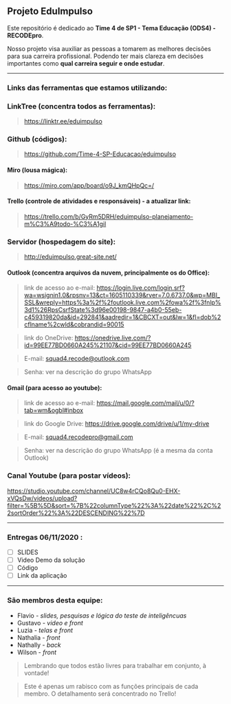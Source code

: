 ## Projeto EduImpulso

Este repositório é dedicado ao **Time 4 de SP1 - Tema Educação (ODS4) - RECODEpro**.

Nosso projeto visa auxiliar as pessoas a tomarem as melhores decisões para sua carreira profissional. Podendo ter mais clareza em decisões  importantes como **qual carreira seguir e onde estudar**.

---

### Links das ferramentas que estamos utilizando:

### LinkTree (concentra todos as ferramentas):
> https://linktr.ee/eduimpulso

### Github (códigos): 
> https://github.com/Time-4-SP-Educacao/eduimpulso

#### Miro (lousa mágica):
> https://miro.com/app/board/o9J_kmQHpQc=/

#### Trello (controle de atividades e responsáveis) - a atualizar link:

> https://trello.com/b/GyRm5DRH/eduimpulso-planejamento-m%C3%A9todo-%C3%A1gil

### Servidor (hospedagem do site): 
> http://eduimpulso.great-site.net/

#### Outlook (concentra arquivos da nuvem, principalmente os do Office):
> link de acesso ao e-mail: https://login.live.com/login.srf?wa=wsignin1.0&rpsnv=13&ct=1605110339&rver=7.0.6737.0&wp=MBI_SSL&wreply=https%3a%2f%2foutlook.live.com%2fowa%2f%3fnlp%3d1%26RpsCsrfState%3d96e00198-9847-a4b0-55eb-c459319820da&id=292841&aadredir=1&CBCXT=out&lw=1&fl=dob%2cflname%2cwld&cobrandid=90015

> link do OneDrive: https://onedrive.live.com/?id=99EE77BD0660A245%21107&cid=99EE77BD0660A245 

> E-mail: squad4.recode@outlook.com

> Senha: ver na descrição do grupo WhatsApp

#### Gmail (para acesso ao youtube):
> link de acesso ao e-mail: https://mail.google.com/mail/u/0/?tab=wm&ogbl#inbox

> link do Google Drive: https://drive.google.com/drive/u/1/my-drive

> E-mail: squad4.recodepro@gmail.com

> Senha: ver na descrição do grupo WhatsApp (é a mesma da conta Outlook)

### Canal Youtube (para postar vídeos):

https://studio.youtube.com/channel/UC8w4rCQo8Qu0-EHX-xVQsDw/videos/upload?filter=%5B%5D&sort=%7B%22columnType%22%3A%22date%22%2C%22sortOrder%22%3A%22DESCENDING%22%7D

---

### Entregas 06/11/2020 : 

* [ ] SLIDES
* [ ] Video Demo da solução
* [ ] Código
* [ ] Link da aplicação

---

### São membros desta equipe:

* Flavio - *slides, pesquisas e lógica do teste de inteligêncuas*
* Gustavo - *video e front*
* Luzia - *telas e front*
* Nathalia - *front*
* Nathally - *back* 
* Wilson - *front*

> Lembrando que todos estão livres para trabalhar em conjunto, à vontade!

> Este é apenas um rabisco com as funções principais de cada membro. O detalhamento será concentrado no Trello!
